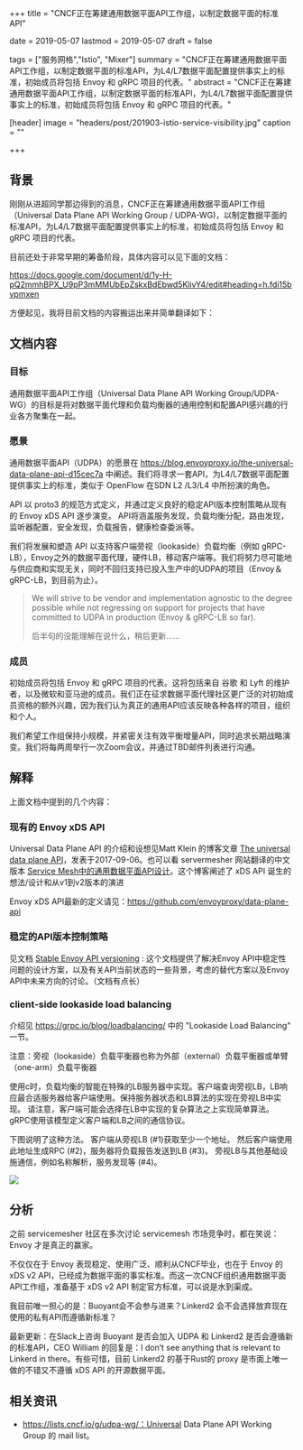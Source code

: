 +++
title = "CNCF正在筹建通用数据平面API工作组，以制定数据平面的标准API"

date = 2019-05-07
lastmod = 2019-05-07
draft = false

tags = ["服务网格","Istio", "Mixer"]
summary = "CNCF正在筹建通用数据平面API工作组，以制定数据平面的标准API，为L4/L7数据平面配置提供事实上的标准，初始成员将包括 Envoy 和 gRPC 项目的代表。"
abstract = "CNCF正在筹建通用数据平面API工作组，以制定数据平面的标准API，为L4/L7数据平面配置提供事实上的标准，初始成员将包括 Envoy 和 gRPC 项目的代表。"

[header]
image = "headers/post/201903-istio-service-visibility.jpg"
caption = ""

+++

## 背景

刚刚从进超同学那边得到的消息，CNCF正在筹建通用数据平面API工作组（Universal Data Plane API Working Group / UDPA-WG)，以制定数据平面的标准API，为L4/L7数据平面配置提供事实上的标准，初始成员将包括 Envoy 和 gRPC 项目的代表。

目前还处于非常早期的筹备阶段，具体内容可以见下面的文档：

https://docs.google.com/document/d/1y-H-pQ2mmhBPX_U9pP3mMMUbEpZskxBdEbwd5KlivY4/edit#heading=h.fdi15bvpmxen

方便起见，我将目前文档的内容搬运出来并简单翻译如下：

## 文档内容

### 目标

通用数据平面API工作组（Universal Data Plane API Working Group/UDPA-WG）的目标是将对数据平面代理和负载均衡器的通用控制和配置API感兴趣的行业各方聚集在一起。

### 愿景

通用数据平面API（UDPA）的愿景在 https://blog.envoyproxy.io/the-universal-data-plane-api-d15cec7a 中阐述。我们将寻求一套API，为L4/L7数据平面配置提供事实上的标准，类似于 OpenFlow 在SDN L2 /L3/L4 中所扮演的角色。

API 以 proto3 的规范方式定义，并通过定义良好的稳定API版本控制策略从现有的 Envoy xDS API 逐步演变。 API将涵盖服务发现，负载均衡分配，路由发现，监听器配置，安全发现，负载报告，健康检查委派等。

我们将发展和塑造 API 以支持客户端旁视（lookaside）负载均衡（例如 gRPC-LB），Envoy之外的数据平面代理，硬件LB，移动客户端等。我们将努力尽可能地与供应商和实现无关，同时不回归支持已投入生产中的UDPA的项目（Envoy＆gRPC-LB，到目前为止）。

> We will strive to be vendor and implementation agnostic to the degree possible while not regressing on support for projects that have committed to UDPA in production (Envoy & gRPC-LB so far).
>
> 后半句的没能理解在说什么，稍后更新…...

### 成员

初始成员将包括 Envoy 和 gRPC 项目的代表。这将包括来自 谷歌 和 Lyft 的维护者，以及微软和亚马逊的成员。我们正在征求数据平面代理社区更广泛的对初始成员资格的额外兴趣，因为我们认为真正的通用API应该反映各种各样的项目，组织和个人。

我们希望工作组保持小规模，并紧密关注有效平衡增量API，同时追求长期战略演变。我们将每两周举行一次Zoom会议，并通过TBD邮件列表进行沟通。

## 解释

上面文档中提到的几个内容：

### 现有的 Envoy xDS API

Universal Data Plane API 的介绍和设想见Matt Klein 的博客文章 [The universal data plane API](https://blog.envoyproxy.io/the-universal-data-plane-api-d15cec7a)，发表于2017-09-06。也可以看 servermesher 网站翻译的中文版本 [Service Mesh中的通用数据平面API设计](http://www.servicemesher.com/blog/the-universal-data-plane-api/)。这个博客阐述了 xDS API 诞生的想法/设计和从v1到v2版本的演进

Envoy xDS API最新的定义请见：https://github.com/envoyproxy/data-plane-api 

### 稳定的API版本控制策略

见文档 [Stable Envoy API versioning](https://docs.google.com/document/d/1xeVvJ6KjFBkNjVspPbY_PwEDHC7XPi0J5p1SqUXcCl8/edit#heading=h.c0uts5ftkk58) : 这个文档提供了解决Envoy API中稳定性问题的设计方案，以及有关API当前状态的一些背景，考虑的替代方案以及Envoy API中未来方向的讨论。（文档有点长）

### client-side lookaside load balancing

介绍见 https://grpc.io/blog/loadbalancing/ 中的 "Lookaside Load Balancing" 一节。

注意：旁视（lookaside）负载平衡器也称为外部（external）负载平衡器或单臂（one-arm）负载平衡器

使用c时，负载均衡的智能在特殊的LB服务器中实现。客户端查询旁视LB，LB响应最合适服务器给客户端使用。保持服务器状态和LB算法的实现在旁视LB中实现。 请注意，客户端可能会选择在LB中实现的复杂算法之上实现简单算法。 gRPC使用该模型定义客户端和LB之间的通信协议。 

下图说明了这种方法。 客户端从旁视LB (#1)获取至少一个地址。 然后客户端使用此地址生成RPC (#2)，服务器将负载报告发送到LB (#3)。 旁视LB与其他基础设施通信，例如名称解析，服务发现等 (#4)。

![](https://grpc.io/img/image_2.png)

## 分析

之前 servicemesher 社区在多次讨论 servicemesh 市场竞争时，都在笑说：Envoy 才是真正的赢家。

不仅仅在于 Envoy 表现稳定、使用广泛、顺利从CNCF毕业，也在于 Envoy 的 xDS v2 API，已经成为数据平面的事实标准。而这一次CNCF组织通用数据平面API工作组，准备基于 xDS v2 API 制定官方标准，可以说是水到渠成。

我目前唯一担心的是：Buoyant会不会参与进来？Linkerd2 会不会选择放弃现在使用的私有API而遵循新标准？

最新更新：在Slack上咨询 Buoyant 是否会加入 UDPA 和 Linkerd2 是否会遵循新的标准API，CEO William 的回复是：I don’t see anything that is relevant to Linkerd in there。有些可惜，目前 Linkerd2 的基于Rust的 proxy 是市面上唯一做的不错又不遵循 xDS API 的开源数据平面。

## 相关资讯

- https://lists.cncf.io/g/udpa-wg/：Universal Data Plane API Working Group 的 mail list。